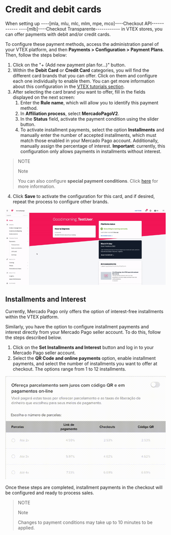 # Credit and debit cards 

When setting up ----[mla, mlu, mlc, mlm, mpe, mco]----Checkout API------------ ----[mlb]----Checkout Transparente------------ in VTEX stores, you can offer payments with debit and/or credit cards. 

To configure these payment methods, access the administration panel of your VTEX platform, and then **Payments > Configuration > Payment Plans**. Then, follow the steps below: 

1. Click on the "+ (Add new payment plan for...)" button. 
2. Within the **Debit Card** or **Credit Card** categories, you will find the different card brands that you can offer. Click on them and configure each one individually to enable them. You can get more information about this configuration in the [VTEX tutorials section](https://help.vtex.com/en/tutorial/payment-conditions--tutorials_455#interest-free-installments). 
3. After selecting the card brand you want to offer, fill in the fields displayed on the next screen: 
    1. Enter the **Rule name**, which will allow you to identify this payment method. 
    2. In **Affiliation process**, select **MercadoPagoV2**. 
    3. In the **Status** field, activate the payment condition using the slider button. 
    4. To activate installment payments, select the option **Installments** and manually enter the number of accepted installments, which must match those enabled in your Mercado Pago account. Additionally, manually assign the percentage of interest. **Important**: currently, this configuration only allows payments in installments without interest.

> NOTE 
>
> Note 
> 
> You can also configure **special payment conditions**. Click [here](https://help.vtex.com/en/tutorial/special-conditions--tutorials_456?&utm_source=admin) for more information. 

4. Click **Save** to activate the configuration for this card, and if desired, repeat the process to configure other brands. 

![Configure payment conditions with credit card](/images/vtex/paymentconditions-cc-imagenv2-en.gif) 


## Installments and Interest 

Currently, Mercado Pago only offers the option of interest-free installments within the VTEX platform. 

Similarly, you have the option to configure installment payments and interest directly from your Mercado Pago seller account. To do this, follow the steps described below. 

1. Click on the **Set Installments and Interest** button and log in to your Mercado Pago seller account. 
2. Select the **QR Code and online payments** option, enable installment payments, and select the number of installments you want to offer at checkout. The options range from 1 to 12 installments. 

![Installment and interest](/images/adobe-commerce/parcelamento.gif)

Once these steps are completed, installment payments in the checkout will be configured and ready to process sales.


> NOTE 
> 
> Note
> 
> Changes to payment conditions may take up to 10 minutes to be applied.
